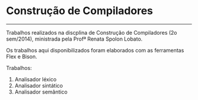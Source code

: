 # Construção de Compiladores
----------
Trabalhos realizados na discplina de Construção de Compiladores (2o sem/2014), ministrada pela Profª Renata Spolon Lobato.

Os trabalhos aqui disponibilizados foram elaborados com as ferramentas Flex e Bison.

Trabalhos:
1. Analisador léxico
2. Analisador sintático
3. Analisador semântico

